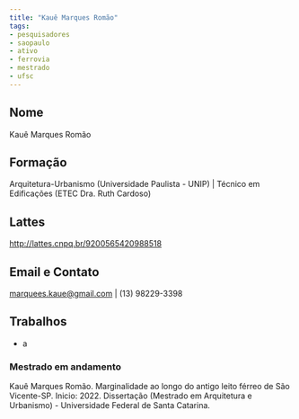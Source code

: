 ```yaml
---
title: "Kauê Marques Romão"
tags: 
- pesquisadores
- saopaulo
- ativo
- ferrovia
- mestrado
- ufsc
---
```


## Nome
Kauê Marques Romão
## Formação
Arquitetura-Urbanismo (Universidade Paulista - UNIP) | Técnico em Edificações (ETEC Dra. Ruth Cardoso)
## Lattes
http://lattes.cnpq.br/9200565420988518
## Email e Contato
[marquees.kaue@gmail.com](mailto:marquees.kaue@gmail.com) | (13) 98229-3398
## Trabalhos
- a

### Mestrado em andamento

Kauê Marques Romão. Marginalidade ao longo do antigo leito férreo de São Vicente-SP. Inicio: 2022. Dissertação (Mestrado em Arquitetura e Urbanismo) - Universidade Federal de Santa Catarina.